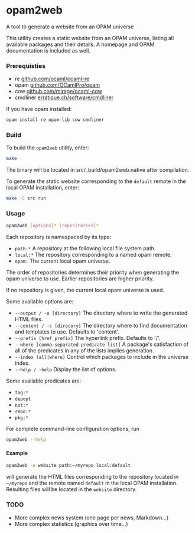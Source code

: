 opam2web
========

A tool to generate a website from an OPAM universe

This utility creates a static website from an OPAM universe, listing all
available packages and their details. A homepage and OPAM documentation is 
included as well.

### Prerequisties

- re [github.com/ocaml/ocaml-re](https://github.com/ocaml/ocaml-re)
- opam [github.com/OCamlPro/opam](https://github.com/OCamlPro/opam)
- cow [github.com/mirage/ocaml-cow](https://github.com/mirage/ocaml-cow)
- cmdliner [erratique.ch/software/cmdliner](http://erratique.ch/software/cmdliner)

If you have opam installed:
```bash
opam install re opam-lib cow cmdliner
```

### Build

To build the `opam2web` utility, enter:
```bash
make
```
The binary will be located in src/_build/opam2web.native after compilation.

To generate the static website corresponding to the `default` remote in the
local OPAM installation, enter:
```bash
make -C src run
```

### Usage

```bash
opam2web [options]* [repositories]*
```

Each repository is namespaced by its type:
- `path:*`
    A repository at the following local file system path.
- `local:*`
    The repository corresponding to a named opam remote.
- `opam:`
    The current local opam universe.

The order of repositories determines their priority when generating the
opam universe to use. Earlier repositories are higher priority.

If no repository is given, the current local opam universe is used.

Some available options are:
- `--output / -o [directory]`
    The directory where to write the generated HTML files.
- `--content / -c [direcory]`
    The directory where to find documentation and templates to use.
    Defaults to 'content'.
- `--prefix [href_prefix]`
    The hyperlink prefix. Defaults to '/'.
- `--where [comma-separated predicate list]`
    A package's satisfaction of all of the predicates in any of the
    lists implies generation.
- `--index (all|where)`
    Control which packages to include in the universe index.
- `--help / -help`
    Display the list of options.

Some available predicates are:
- `tag:*`
- `depopt`
- `not:*`
- `repo:*`
- `pkg:*`

For complete command-line configuration options, run
```bash
opam2web --help
```

#### Example

```bash
opam2web -o website path:~/myrepo local:default
```
will generate the HTML files corresponding to the repository located in 
`~/myrepo` and the remote named `default` in the local OPAM installation.
Resulting files will be located in the `website` directory.

### TODO

- More complex news system (one page per news, Markdown...)
- More complex statistics (graphics over time...)
